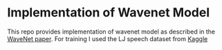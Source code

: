 # Implementation of Wavenet Model

This repo provides implementation of wavenet model as described in the [WaveNet paper](https://arxiv.org/abs/1609.03499). 
For training I used the LJ speech dataset from [Kaggle](https://www.kaggle.com/datasets/mathurinache/the-lj-speech-dataset)
